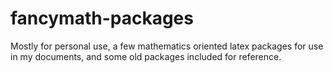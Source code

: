 # fancymath-packages

Mostly for personal use, a few mathematics oriented latex packages for use in my documents, and some old packages included for reference.
